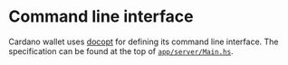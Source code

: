 # Command line interface

Cardano wallet uses [docopt](http://docopt.org) for defining its command line interface. The
specification can be found at the top of [`app/server/Main.hs`](https://github.com/input-output-hk/cardano-wallet/blob/master/app/server/Main.hs).
